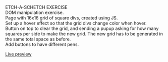 ETCH-A-SCHETCH EXERCISE
<br>DOM manipulation exercise.
<br>Page with 16x16 grid of square divs, created using JS.
<br>Set up a hover effect so that the grid divs change color when hover.
<br>Button on top to clear the grid, and sending a pupup asking for how many squares per side to make the new grid. The new grid has to be generated in the same total space as before.
<br>Add buttons to have different pens.

[Live preview](https://overd1ce.github.io/JavaScriptSimpleExercises/Etch-A-Sketch/index.html)